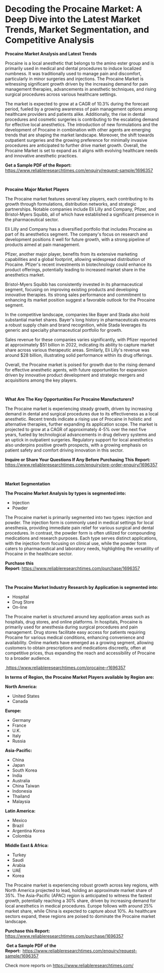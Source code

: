 <p><h1>Decoding the Procaine Market: A Deep Dive into the Latest Market Trends, Market Segmentation, and Competitive Analysis</h1></p><p><strong>Procaine Market Analysis and Latest Trends</strong></p>
<p><p>Procaine is a local anesthetic that belongs to the amino ester group and is primarily used in medical and dental procedures to induce localized numbness. It was traditionally used to manage pain and discomfort, particularly in minor surgeries and injections. The Procaine Market is witnessing significant growth driven by the increasing demand for pain management therapies, advancements in anesthetic techniques, and rising surgical procedures across various healthcare settings.</p><p>The market is expected to grow at a CAGR of 10.3% during the forecast period, fueled by a growing awareness of pain management options among healthcare providers and patients alike. Additionally, the rise in dental procedures and cosmetic surgeries is contributing to the escalating demand for effective local anesthetics. The introduction of new formulations and the development of Procaine in combination with other agents are emerging trends that are shaping the market landscape. Moreover, the shift towards outpatient surgeries and the growing preference for minimally invasive procedures are anticipated to further drive market growth. Overall, the Procaine Market is set to expand as it aligns with evolving healthcare needs and innovative anesthetic practices.</p></p>
<p><strong>Get a Sample PDF of the Report:&nbsp;</strong> <a href="https://www.reliableresearchtimes.com/enquiry/request-sample/1696357?utm_campaign=2244&utm_medium=2&utm_source=Github&utm_content=ia&utm_term=08032025&utm_id=procaine">https://www.reliableresearchtimes.com/enquiry/request-sample/1696357</a></p>
<p>&nbsp;</p>
<p><strong>Procaine Major Market Players</strong></p>
<p><p>The Procaine market features several key players, each contributing to its growth through formulations, distribution networks, and strategic partnerships. Notable companies include Eli Lilly and Company, Pfizer, and Bristol-Myers Squibb, all of which have established a significant presence in the pharmaceutical sector.</p><p>Eli Lilly and Company has a diversified portfolio that includes Procaine as part of its anesthetics segment. The company's focus on research and development positions it well for future growth, with a strong pipeline of products aimed at pain management.</p><p>Pfizer, another major player, benefits from its extensive marketing capabilities and a global footprint, allowing widespread distribution of Procaine. Pfizer's recent investments in biotechnology could enhance its product offerings, potentially leading to increased market share in the anesthetics market.</p><p>Bristol-Myers Squibb has consistently invested in its pharmaceutical segment, focusing on improving existing products and developing innovative therapies. Its strong sales performance and commitment to enhancing its market position suggest a favorable outlook for the Procaine segment.</p><p>In the competitive landscape, companies like Bayer and Stada also hold substantial market shares. Bayer's long history in pharmaceuticals ensures a robust supply chain and brand recognition, while Stada leverages its generic and specialty pharmaceutical portfolio for growth.</p><p>Sales revenue for these companies varies significantly, with Pfizer reported at approximately $51 billion in 2022, indicating its ability to capture market share across various therapeutic areas. Similarly, Eli Lilly's revenue was around $28 billion, illustrating solid performance within its drug offerings.</p><p>Overall, the Procaine market is poised for growth due to the rising demand for effective anesthetic agents, with future opportunities for expansion driven by innovative product development and strategic mergers and acquisitions among the key players.</p></p>
<p>&nbsp;</p>
<p><strong>What Are The Key Opportunities For Procaine Manufacturers?</strong></p>
<p><p>The Procaine market is experiencing steady growth, driven by increasing demand in dental and surgical procedures due to its effectiveness as a local anesthetic. Recent trends indicate a rising use of Procaine in holistic and alternative therapies, further expanding its application scope. The market is projected to grow at a CAGR of approximately 4-5% over the next five years, fueled by technological advancements in drug delivery systems and an uptick in outpatient surgeries. Regulatory support for local anesthetics also underpins positive growth prospects, with a growing emphasis on patient safety and comfort driving innovation in this sector.</p></p>
<p><strong>Inquire or Share Your Questions If Any Before Purchasing This Report:</strong> <a href="https://www.reliableresearchtimes.com/enquiry/pre-order-enquiry/1696357?utm_campaign=2244&utm_medium=2&utm_source=Github&utm_content=ia&utm_term=08032025&utm_id=procaine">https://www.reliableresearchtimes.com/enquiry/pre-order-enquiry/1696357</a></p>
<p>&nbsp;</p>
<p><strong>Market Segmentation</strong></p>
<p><strong>The Procaine Market Analysis by types is segmented into:</strong></p>
<p><ul><li>Injection</li><li>Powder</li></ul></p>
<p><p>The Procaine market is primarily segmented into two types: injection and powder. The injection form is commonly used in medical settings for local anesthesia, providing immediate pain relief for various surgical and dental procedures. In contrast, the powder form is often utilized for compounding medications and research purposes. Each type serves distinct applications, with the injection form focusing on clinical use, while the powder form caters to pharmaceutical and laboratory needs, highlighting the versatility of Procaine in the healthcare sector.</p></p>
<p><strong>Purchase this Report:&nbsp;</strong><a href="https://www.reliableresearchtimes.com/purchase/1696357?utm_campaign=2244&utm_medium=2&utm_source=Github&utm_content=ia&utm_term=08032025&utm_id=procaine">https://www.reliableresearchtimes.com/purchase/1696357</a></p>
<p>&nbsp;</p>
<p><strong>The Procaine Market Industry Research by Application is segmented into:</strong></p>
<p><ul><li>Hospital</li><li>Drug Store</li><li>On-line</li></ul></p>
<p><p>The Procaine market is structured around key application areas such as hospitals, drug stores, and online platforms. In hospitals, Procaine is primarily used for anesthesia during surgical procedures and pain management. Drug stores facilitate easy access for patients requiring Procaine for various medical conditions, enhancing convenience and availability. Online markets have emerged as a growing segment, allowing customers to obtain prescriptions and medications discreetly, often at competitive prices, thus expanding the reach and accessibility of Procaine to a broader audience.</p></p>
<p><a href="https://www.reliableresearchtimes.com/procaine-r1696357?utm_campaign=2244&utm_medium=2&utm_source=Github&utm_content=ia&utm_term=08032025&utm_id=procaine">&nbsp;https://www.reliableresearchtimes.com/procaine-r1696357</a></p>
<p><strong>In terms of Region, the Procaine Market Players available by Region are:</strong></p>
<p>
    <p> <strong> North America: </strong>
        <ul>
            <li>United States</li>
            <li>Canada</li>
        </ul>
        </p> 
    <p> <strong> Europe: </strong>
        <ul>
            <li>Germany</li>
            <li>France</li>
            <li>U.K.</li>
            <li>Italy</li>
            <li>Russia</li>
        </ul>
        </p> 
    <p> <strong> Asia-Pacific: </strong>
        <ul>
            <li>China</li>
            <li>Japan</li>
            <li>South Korea</li>
            <li>India</li>
            <li>Australia</li>
            <li>China Taiwan</li>
            <li>Indonesia</li>
            <li>Thailand</li>
            <li>Malaysia</li>
        </ul>
        </p> 
    <p> <strong> Latin America: </strong>
        <ul>
            <li>Mexico</li>
            <li>Brazil</li>
            <li>Argentina Korea</li>
            <li>Colombia</li>
        </ul>
        </p> 
    <p> <strong> Middle East & Africa: </strong>
        <ul>
            <li>Turkey</li>
            <li>Saudi</li>
            <li>Arabia</li>
            <li>UAE</li>
            <li>Korea</li>
        </ul>
    </p>
    </p>
<p><p>The Procaine market is experiencing robust growth across key regions, with North America projected to lead, holding an approximate market share of 35%. The Asia-Pacific (APAC) region is anticipated to witness the fastest growth, potentially reaching a 30% share, driven by increasing demand for local anesthetics in medical procedures. Europe follows with around 25% market share, while China is expected to capture about 10%. As healthcare sectors expand, these regions are poised to dominate the Procaine market landscape.</p></p>
<p><strong>Purchase this Report: </strong><a href="https://www.reliableresearchtimes.com/purchase/1696357?utm_campaign=2244&utm_medium=2&utm_source=Github&utm_content=ia&utm_term=08032025&utm_id=procaine">https://www.reliableresearchtimes.com/purchase/1696357</a></p>
<p>&nbsp;<strong>Get a Sample PDF of the Report:&nbsp;&nbsp;</strong><a href="https://www.reliableresearchtimes.com/enquiry/request-sample/1696357?utm_campaign=2244&utm_medium=2&utm_source=Github&utm_content=ia&utm_term=08032025&utm_id=procaine">https://www.reliableresearchtimes.com/enquiry/request-sample/1696357</a></p>
<p><strong></strong></p>
<p>Check more reports on <a href="https://www.reliableresearchtimes.com/?utm_campaign=2244&utm_medium=2&utm_source=Github&utm_content=ia&utm_term=08032025&utm_id=procaine">https://www.reliableresearchtimes.com/</a></p>